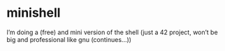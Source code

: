# minishell
I’m doing a (free) and mini version of the shell (just a 42 project, won’t be big and professional like gnu (continues...))
